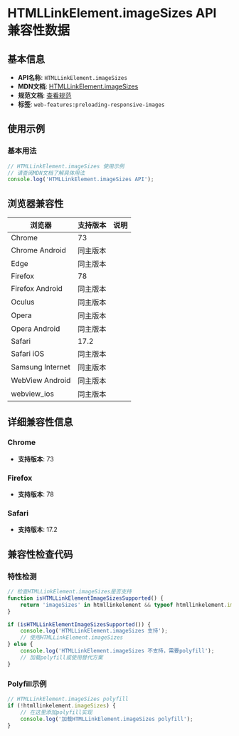 # HTMLLinkElement.imageSizes API 兼容性数据

## 基本信息

- **API名称**: `HTMLLinkElement.imageSizes`
- **MDN文档**: [HTMLLinkElement.imageSizes](https://developer.mozilla.org/docs/Web/API/HTMLLinkElement/imageSizes)
- **规范文档**: [查看规范](https://html.spec.whatwg.org/multipage/semantics.html#dom-link-imagesizes)
- **标签**: `web-features:preloading-responsive-images`

## 使用示例

### 基本用法

```javascript
// HTMLLinkElement.imageSizes 使用示例
// 请查阅MDN文档了解具体用法
console.log('HTMLLinkElement.imageSizes API');
```

## 浏览器兼容性

| 浏览器 | 支持版本 | 说明 |
|--------|----------|------|
| Chrome | 73 |  |
| Chrome Android | 同主版本 |  |
| Edge | 同主版本 |  |
| Firefox | 78 |  |
| Firefox Android | 同主版本 |  |
| Oculus | 同主版本 |  |
| Opera | 同主版本 |  |
| Opera Android | 同主版本 |  |
| Safari | 17.2 |  |
| Safari iOS | 同主版本 |  |
| Samsung Internet | 同主版本 |  |
| WebView Android | 同主版本 |  |
| webview_ios | 同主版本 |  |

## 详细兼容性信息

### Chrome

- **支持版本**: 73

### Firefox

- **支持版本**: 78

### Safari

- **支持版本**: 17.2

## 兼容性检查代码

### 特性检测

```javascript
// 检查HTMLLinkElement.imageSizes是否支持
function isHTMLLinkElementImageSizesSupported() {
    return 'imageSizes' in htmllinkelement && typeof htmllinkelement.imageSizes === 'function';
}

if (isHTMLLinkElementImageSizesSupported()) {
    console.log('HTMLLinkElement.imageSizes 支持');
    // 使用HTMLLinkElement.imageSizes
} else {
    console.log('HTMLLinkElement.imageSizes 不支持，需要polyfill');
    // 加载polyfill或使用替代方案
}
```

### Polyfill示例

```javascript
// HTMLLinkElement.imageSizes polyfill
if (!htmllinkelement.imageSizes) {
    // 在这里添加polyfill实现
    console.log('加载HTMLLinkElement.imageSizes polyfill');
}
```

